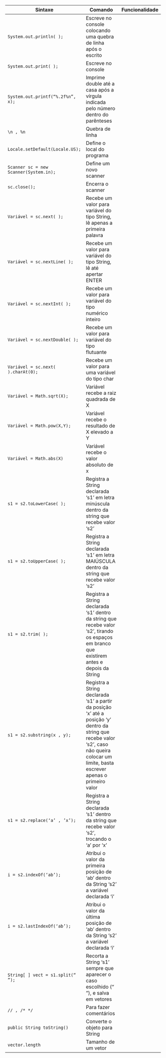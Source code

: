 | Sintaxe | Comando | Funcionalidade                                  |
| ------- | ------- | --------------------------------------------- |
| `System.out.println( );` | Escreve no console colocando uma quebra de linha após o escrito |
| `System.out.print( );` | Escreve no console |
| `System.out.printf(“%.2f%n”, x);` | Imprime double até a casa após a vírgula indicada pelo número dentro do parênteses |
| `\n , %n` | Quebra de linha |
| `Locale.setDefault(Locale.US);` | Define o local do programa |
| `Scanner sc = new Scanner(System.in);` | Define um novo scanner |
| `sc.close();` | Encerra o scanner |
| `Variável = sc.next( );` | Recebe um valor para variável do tipo String, lê apenas a primeira palavra |
| `Variável = sc.nextLine( );` | Recebe um valor para variável do tipo String, lê até apertar ENTER |
| `Variável = sc.nextInt( );` | Recebe um valor para variável do tipo numérico inteiro |
| `Variável = sc.nextDouble( );` | Recebe um valor para variável do tipo flutuante |
| `Variável = sc.next( ).charAt(0);` | Recebe um valor para uma variável do tipo char |
| `Variável = Math.sqrt(X);` | Variável recebe a raiz quadrada de X |
| `Variável = Math.pow(X,Y);` | Variável recebe o resultado de X elevado a Y |
| `Variável = Math.abs(X)` | Variável recebe o valor absoluto de x |
| `s1 = s2.toLowerCase( );` | Registra a String declarada ‘s1’ em letra minúscula dentro da string que recebe valor ‘s2’ |
| `s1 = s2.toUpperCase( );` | Registra a String declarada ‘s1’ em letra MAIÚSCULA dentro da string que recebe valor ‘s2’ |
| `s1 = s2.trim( );` | Registra a String declarada ‘s1’ dentro da string que recebe valor  ‘s2’, tirando os espaços em branco que existirem antes e depois da String |
| `s1 = s2.substring(x , y);` | Registra a String declarada ‘s1’ a partir da posição ‘x’ até a posição ‘y’ dentro da string que recebe valor ‘s2’, caso não queira colocar um limite, basta escrever apenas o primeiro valor |
| `s1 = s2.replace(‘a’ , ’x’);` | Registra a String declarada ‘s1’ dentro da string que recebe valor ‘s2’, trocando o ‘a’ por ‘x’ |
| `i = s2.indexOf(‘ab’);` | Atribui o valor da primeira posição de ‘ab’ dentro da String ‘s2’ a variável declarada ‘i’ |
| `i = s2.lastIndexOf(‘ab’);` | Atribui o valor da última posição de ‘ab’ dentro da String ‘s2’ a variável declarada ‘i’ |
| `String[ ] vect = s1.split(“ ”);` | Recorta a String ‘s1’ sempre que aparecer o caso escolhido (“  ”), e salva em vetores |
| `// , /* */` | Para fazer comentários |
| `public String toString()` | Converte o objeto para String |
| `vector.length` | Tamanho de um vetor |
